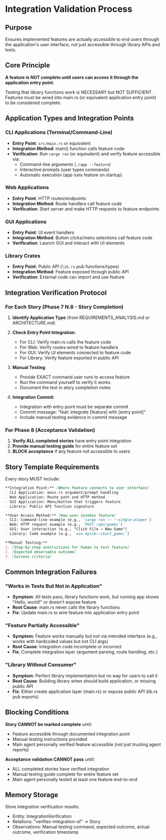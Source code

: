 # Integration Validation Process

## Purpose

Ensures implemented features are actually accessible to end users through the application's user interface, not just accessible through library APIs and tests.

## Core Principle

**A feature is NOT complete until users can access it through the application entry point.**

Testing that library functions work is NECESSARY but NOT SUFFICIENT. Features must be wired into main.rs (or equivalent application entry point) to be considered complete.

## Application Types and Integration Points

### CLI Applications (Terminal/Command-Line)

- **Entry Point**: `src/main.rs` or equivalent
- **Integration Method**: main() function calls feature code
- **Verification**: Run `cargo run` (or equivalent) and verify feature accessible via:
  - Command-line arguments (`./app --feature`)
  - Interactive prompts (user types commands)
  - Automatic execution (app runs feature on startup)

### Web Applications

- **Entry Point**: HTTP routes/endpoints
- **Integration Method**: Route handlers call feature code
- **Verification**: Start server and make HTTP requests to feature endpoints

### GUI Applications

- **Entry Point**: UI event handlers
- **Integration Method**: Button clicks/menu selections call feature code
- **Verification**: Launch GUI and interact with UI elements

### Library Crates

- **Entry Point**: Public API (`lib.rs` pub functions/types)
- **Integration Method**: Feature exposed through public API
- **Verification**: External code can import and use feature

## Integration Verification Protocol

### For Each Story (Phase 7 N.8 - Story Completion)

1. **Identify Application Type** (from REQUIREMENTS_ANALYSIS.md or ARCHITECTURE.md)
2. **Check Entry Point Integration**:
   - For CLI: Verify main.rs calls the feature code
   - For Web: Verify routes wired to feature handlers
   - For GUI: Verify UI elements connected to feature code
   - For Library: Verify feature exported in public API

3. **Manual Testing**:
   - Provide EXACT command user runs to access feature
   - Run the command yourself to verify it works
   - Document the test in story completion notes

4. **Integration Commit**:
   - Integration with entry point must be separate commit
   - Commit message: "feat: integrate [feature] with [entry point]"
   - Include manual testing evidence in commit message

### For Phase 8 (Acceptance Validation)

1. **Verify ALL completed stories** have entry point integration
2. **Provide manual testing guide** for entire feature set
3. **BLOCK acceptance** if any feature not accessible to users

## Story Template Requirements

Every story MUST include:

```markdown
**Integration Point:** [Where feature connects to user interface]
- CLI Application: main.rs argument/prompt handling
- Web Application: Route path and HTTP method
- GUI Application: Menu/button that triggers feature
- Library: Public API function signature

**User Access Method:** [How user invokes feature]
- CLI: Command-line example (e.g., `cargo run -- --single-player`)
- Web: HTTP request example (e.g., `POST /api/games`)
- GUI: User interaction (e.g., "Click File → New Game")
- Library: Code example (e.g., `use mylib::start_game;`)

**Manual Testing:**
1. [Step-by-step instructions for human to test feature]
2. [Expected observable outcome]
3. [Success criteria]
```

## Common Integration Failures

### "Works in Tests But Not in Application"

- **Symptom**: All tests pass, library functions work, but running app shows "Hello, world!" or doesn't expose feature
- **Root Cause**: main.rs never calls the library functions
- **Fix**: Update main.rs to wire feature into application entry point

### "Feature Partially Accessible"

- **Symptom**: Feature works manually but not via intended interface (e.g., works with hardcoded values but not CLI args)
- **Root Cause**: Integration code incomplete or incorrect
- **Fix**: Complete integration layer (argument parsing, route handling, etc.)

### "Library Without Consumer"

- **Symptom**: Perfect library implementation but no way for users to call it
- **Root Cause**: Building library when should build application, or missing public API
- **Fix**: Either create application layer (main.rs) or expose public API (lib.rs pub exports)

## Blocking Conditions

**Story CANNOT be marked complete** until:

- Feature accessible through documented integration point
- Manual testing instructions provided
- Main agent personally verified feature accessible (not just trusting agent reports)

**Acceptance validation CANNOT pass** until:

- ALL completed stories have verified integration
- Manual testing guide complete for entire feature set
- Main agent personally tested at least one feature end-to-end

## Memory Storage

Store integration verification results:

- Entity: IntegrationVerification
- Relations: "verifies-integration-of" → Story
- Observations: Manual testing command, expected outcome, actual outcome, verification timestamp
